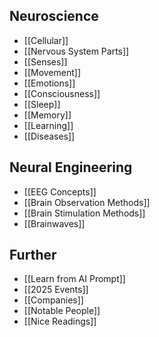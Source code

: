 ## Neuroscience
- [[Cellular]]
- [[Nervous System Parts]]
- [[Senses]]
- [[Movement]]
- [[Emotions]]
- [[Consciousness]]
- [[Sleep]]
- [[Memory]]
- [[Learning]]
- [[Diseases]]

## Neural Engineering
- [[EEG Concepts]]
- [[Brain Observation Methods]]
- [[Brain Stimulation Methods]]
- [[Brainwaves]]

## Further
- [[Learn from AI Prompt]]
- [[2025 Events]]
- [[Companies]]
- [[Notable People]]
- [[Nice Readings]]
